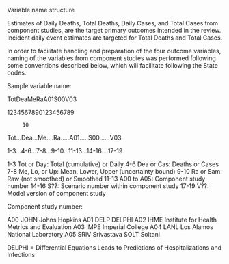 Variable name structure

Estimates of Daily Deaths, Total Deaths, Daily Cases, and Total Cases from component studies, are the target primary outcomes intended in the review. Incident daily event estimates are targeted for Total Deaths and Total Cases. 

In order to facilitate handling and preparation of the four outcome variables, naming of the variables from component studies was performed following some conventions described below, which will facilitate following the State codes. 

Sample variable name:

TotDeaMeRaA01S00V03

1234567890123456789

         10      

Tot...Dea...Me....Ra.....A01.....S00......V03

1-3...4-6...7-8...9-10...11-13...14-16....17-19

1-3 		Tot or Day: Total (cumulative) or Daily
4-6 		Dea or Cas: Deaths or Cases
7-8 		Me, Lo, or Up: Mean, Lower, Upper (uncertainty bound)
9-10 	Ra or Sam: Raw (not smoothed) or Smoothed
11-13 	A00 to A05: Component study number 
14-16 	S??: Scenario number within component study
17-19	V??: Model version of component study


Component study number:

A00 JOHN Johns Hopkins
A01 DELP DELPHI
A02 IHME Institute for Health Metrics and Evaluation
A03 IMPE Imperial College
A04 LANL Los Alamos National Laboratory
A05 SRIV Srivastava
SOLT Soltani
	 
DELPHI = Differential Equations Leads to Predictions of Hospitalizations and Infections 




